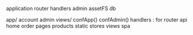application
  router
  handlers
  admin
  assetFS
  db  


app/
  account
  admin
    views/
    confApp()
    confAdmin()
    handlers : for router
  api
  home
  order
  pages
  products
  static
  stores
  views
  spa
  
